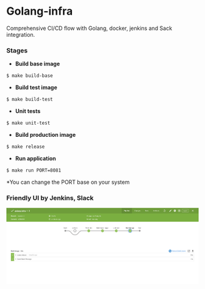 # Golang-infra

Comprehensive CI/CD flow with Golang, docker, jenkins and Sack integration.

### Stages

- **Build base image**

```bash
$ make build-base
```
- **Build test image**
```bash
$ make build-test
```
- **Unit tests**
```bash
$ make unit-test
```
- **Build production image**
```bash
$ make release
```
- **Run application**
```bash
$ make run PORT=8081
```

*You can change the PORT base on your system

### Friendly UI by Jenkins, Slack

![alt text](https://raw.githubusercontent.com/chariot9/golang-infra/master/docs/img/jenkins_blue_ocean.png)
